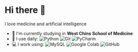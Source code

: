# Hi there 👋

I love medicine and artificial intelligence

- 🏢 I'm currently studying in **West Chins School of Medicine**
- 🚀 I use daily:
  ![Python](https://img.shields.io/badge/-Python-white?style=plastic&logo=Python)
  ![Git](https://img.shields.io/badge/-Git-white?style=plastic&logo=git)
  ![PyCharm](https://img.shields.io/badge/-PyCharm-000000?style=plastic&logo=PyCharm)
- 💻 I work using:
  ![MySQL](https://img.shields.io/badge/-MySQL-white?style=plastic&logo=mysql)
  ![Google Colab](https://img.shields.io/badge/Google%20Colab-FFFFFF?style=plastic&logo=google-colab)
  ![GitHub](https://img.shields.io/badge/-GitHub-181717?style=plastic&logo=github)


